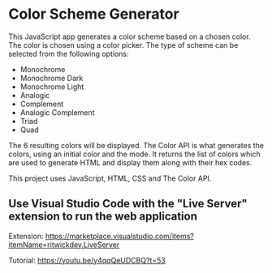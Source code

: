 # Color Scheme Generator
This JavaScript app generates a color scheme based on a chosen color. The color is chosen using a color picker. The type of scheme can be selected from the following options:
- Monochrome
- Monochrome Dark
- Monochrome Light
- Analogic
- Complement
- Analogic Complement
- Triad
- Quad

The 6 resulting colors will be displayed. The Color API is what generates the colors, using an initial color and the mode. It returns the list of colors which are used to generate HTML and display them along with their hex codes.

This project uses JavaScript, HTML, CSS and The Color API.

## Use Visual Studio Code with the "Live Server" extension to run the web application
Extension: https://marketplace.visualstudio.com/items?itemName=ritwickdey.LiveServer

Tutorial: https://youtu.be/y4qqQeUDCBQ?t=53